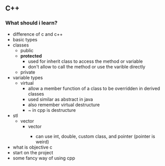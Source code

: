 ## C++

### What should i learn?

-   difference of c and c++
-   basic types
-   classes
    -   public
    -   **protected**
        -   used for inherit class to access the method or variable
        -   don't allow to call the method or use the varible directly
    -   private
-   variable types
    -   virtual
        -    allow a member function of a class to be overridden in derived classes
        -    used similar as abstract in java
        -    also remember virtual destructure
        -    ~ in cpp is destructure
-   stl
    -   vector
        -   vector<T>
            -   can use int, double, custom class, and pointer (pointer is weird)
-   what is objective c
-   start on the project
-   some fancy way of using cpp

